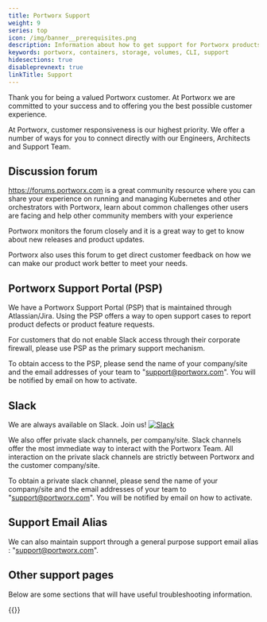 ```yaml
---
title: Portworx Support
weight: 9
series: top
icon: /img/banner__prerequisites.png
description: Information about how to get support for Portworx products
keywords: portworx, containers, storage, volumes, CLI, support
hidesections: true
disableprevnext: true
linkTitle: Support
---
```


Thank you for being a valued Portworx customer. At Portworx we are committed to your success and to offering you the best possible customer experience.

At Portworx, customer responsiveness is our highest priority. We offer a number of ways for you to connect directly with our Engineers, Architects and Support Team.

## Discussion forum

<https://forums.portworx.com> is a great community resource where you can share your experience on running and managing Kubernetes and other orchestrators with Portworx, learn about common challenges other users are facing and help other community members with your experience

Portworx monitors the forum closely and it is a great way to get to know about new releases and product updates.

Portworx also uses this forum to get direct customer feedback on how we can make our product work better to meet your needs.

## Portworx Support Portal (PSP)

We have a Portworx Support Portal (PSP) that is maintained through Atlassian/Jira.
Using the PSP offers a way to open support cases to report product defects or product feature requests.

For customers that do not enable Slack access through their corporate firewall, please use PSP
as the primary support mechanism.

To obtain access to the PSP, please send the name of your company/site and the
email addresses of your team to "support@portworx.com".   You will be notified by email on how to activate.

## Slack

We are always available on Slack. Join us! [![Slack](/img/slack.png)](http://slack.portworx.com)

We also offer private slack channels, per company/site. Slack channels offer the most immediate way to interact with the Portworx Team. All interaction on the private slack channels are strictly between Portworx and the customer company/site.

To obtain a private slack channel, please send the name of your company/site and the email addresses of your team to "support@portworx.com". You will be notified by email on how to activate.

## Support Email Alias

We can also maintain support through a general purpose support email alias : "support@portworx.com".

## Other support pages

Below are some sections that will have useful troubleshooting information.

{{<homelist series="support">}}
